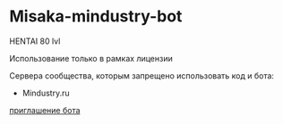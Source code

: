 # Misaka-mindustry-bot
HENTAI 80 lvl


Использование только в рамках лицензии

Сервера сообщества, которым запрещено использовать код и бота:

* Mindustry.ru

[приглашение бота](https://discord.com/api/oauth2/authorize?client_id=826526332912926730&permissions=2215500864&redirect_uri=https%3A%2F%2Fshizashizashiza.ml&scope=bot)

